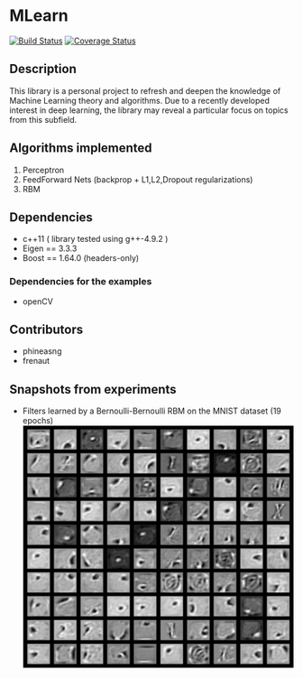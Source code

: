 # MLearn
[![Build Status](https://travis-ci.org/phineasng/MLearn.svg?branch=master)](https://travis-ci.org/phineasng/MLearn)
[![Coverage Status](https://coveralls.io/repos/github/phineasng/MLearn/badge.svg?branch=travis_and_coveralls)](https://coveralls.io/github/phineasng/MLearn?branch=travis_and_coveralls)
## Description
This library is a personal project to refresh and deepen the knowledge of Machine Learning theory and algorithms. 
Due to a recently developed interest in deep learning, the library may reveal a particular focus on topics from this subfield.

## Algorithms implemented
1. Perceptron
2. FeedForward Nets (backprop + L1,L2,Dropout regularizations)
3. RBM

## Dependencies
* c++11 ( library tested using g++-4.9.2 )
* Eigen == 3.3.3
* Boost == 1.64.0 (headers-only)

### Dependencies for the examples
* openCV

## Contributors
* phineasng
* frenaut

## Snapshots from experiments
* Filters learned by a Bernoulli-Bernoulli RBM on the MNIST dataset (19 epochs)
![](https://github.com/phineasng/MLearn/blob/master/misc/imgs/BernoulliBernoulliRBM_19epochs.png)